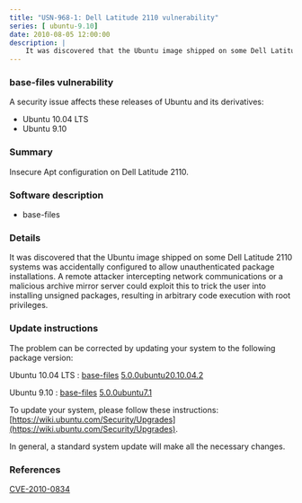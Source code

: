 ```yaml
---
title: "USN-968-1: Dell Latitude 2110 vulnerability"
series: [ ubuntu-9.10]
date: 2010-08-05 12:00:00
description: |
    It was discovered that the Ubuntu image shipped on some Dell Latitude 2110 systems was accidentally configured to allow unauthenticated package installations. A remote attacker intercepting network communications or a malicious archive mirror server could exploit this to trick the user into installing unsigned packages, resulting in arbitrary code execution with root privileges. 
--- 
```

 
 


### base-files vulnerability

A security issue affects these releases of Ubuntu and its derivatives:

* Ubuntu 10.04 LTS
* Ubuntu 9.10

### Summary

Insecure Apt configuration on Dell Latitude 2110. 

### Software description

* base-files 

### Details

It was discovered that the Ubuntu image shipped on some Dell Latitude 2110 systems was accidentally configured to allow unauthenticated package installations. A remote attacker intercepting network communications or a malicious archive mirror server could exploit this to trick the user into installing unsigned packages, resulting in arbitrary code execution with root privileges. 

### Update instructions

The problem can be corrected by updating your system to the following package version:

Ubuntu 10.04 LTS
 : [base-files](https://launchpad.net/ubuntu/+source/base-files) <span> [5.0.0ubuntu20.10.04.2](https://launchpad.net/ubuntu/+source/base-files/5.0.0ubuntu20.10.04.2) </span> 

Ubuntu 9.10
 : [base-files](https://launchpad.net/ubuntu/+source/base-files) <span> [5.0.0ubuntu7.1](https://launchpad.net/ubuntu/+source/base-files/5.0.0ubuntu7.1) </span> 

To update your system, please follow these instructions: [https://wiki.ubuntu.com/Security/Upgrades](https://wiki.ubuntu.com/Security/Upgrades).

In general, a standard system update will make all the necessary changes. 

### References

 
 [CVE-2010-0834](http://people.ubuntu.com/~ubuntu-security/cve/CVE-2010-0834)
 

